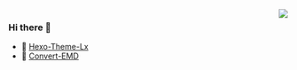 <img align="right" src="https://github-readme-stats.vercel.app/api?username=blleng&show_icons=true&icon_color=5D89EF&hide_title=true" />

### Hi there 👋

- 🔭 [Hexo-Theme-Lx](https://github.com/blleng/hexo-theme-lx)
- 📃 [Convert-EMD](https://github.com/blleng/convert-emd)
